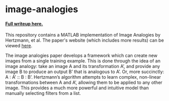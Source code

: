 # image-analogies

#### [Full writeup here.](http://jmecom.github.io/projects/computational-photography/image-analogies/)

This repository contains a MATLAB implementation of Image Analogies by Hertzmann, et al. 
The paper's website (which includes more results) can be viewed [here](http://mrl.nyu.edu/projects/image-analogies/).

The image analogies paper develops a framework which can create new images from a single training example. 
This is done through the idea of an image analogy: take an image A and its transformation A’, and provide 
any image B to produce an output B’ that is analogous to A’. Or, more succinctly: A : A’ :: B : B’. 
Hertzmann’s algorithm attempts to learn complex, non-linear transformations between A and A’, allowing 
them to be applied to any other image. This provides a much more powerful and intuitive model than manually 
selecting filters from a list.
